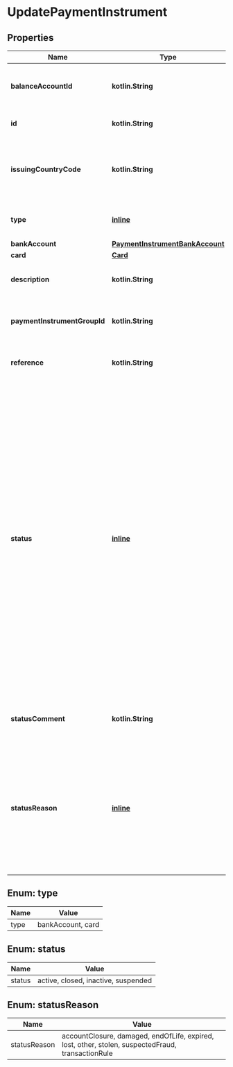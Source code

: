 
# UpdatePaymentInstrument

## Properties
Name | Type | Description | Notes
------------ | ------------- | ------------- | -------------
**balanceAccountId** | **kotlin.String** | The unique identifier of the [balance account](https://docs.adyen.com/api-explorer/#/balanceplatform/v1/post/balanceAccounts__resParam_id) associated with the payment instrument. | 
**id** | **kotlin.String** | The unique identifier of the payment instrument. | 
**issuingCountryCode** | **kotlin.String** | The two-character [ISO 3166-1 alpha-2](https://en.wikipedia.org/wiki/ISO_3166-1_alpha-2) country code where the payment instrument is issued. For example, **NL** or **US**. | 
**type** | [**inline**](#Type) | Type of payment instrument.  Possible value: **card**, **bankAccount**.  | 
**bankAccount** | [**PaymentInstrumentBankAccount**](PaymentInstrumentBankAccount.md) |  |  [optional]
**card** | [**Card**](Card.md) |  |  [optional]
**description** | **kotlin.String** | Your description for the payment instrument, maximum 300 characters. |  [optional]
**paymentInstrumentGroupId** | **kotlin.String** | The unique identifier of the [payment instrument group](https://docs.adyen.com/api-explorer/#/balanceplatform/v1/post/paymentInstrumentGroups__resParam_id) to which the payment instrument belongs. |  [optional]
**reference** | **kotlin.String** | Your reference for the payment instrument, maximum 150 characters. |  [optional]
**status** | [**inline**](#Status) | The status of the payment instrument. If a status is not specified when creating a payment instrument, it is set to **active** by default. However, there can be exceptions for cards based on the &#x60;card.formFactor&#x60; and the &#x60;issuingCountryCode&#x60;. For example, when issuing physical cards in the US, the default status is **inactive**.  Possible values:    * **active**:  The payment instrument is active and can be used to make payments.    * **inactive**: The payment instrument is inactive and cannot be used to make payments.    * **suspended**: The payment instrument is suspended, either because it was stolen or lost.    * **closed**: The payment instrument is permanently closed. This action cannot be undone.    |  [optional]
**statusComment** | **kotlin.String** | Comment for the status of the payment instrument.  Required if &#x60;statusReason&#x60; is **other**. |  [optional]
**statusReason** | [**inline**](#StatusReason) | The reason for the status of the payment instrument.  Possible values: **accountClosure**, **damaged**, **endOfLife**, **expired**, **lost**, **stolen**, **suspectedFraud**, **transactionRule**, **other**. If the reason is **other**, you must also send the &#x60;statusComment&#x60; parameter describing the status change. |  [optional]


<a name="Type"></a>
## Enum: type
Name | Value
---- | -----
type | bankAccount, card


<a name="Status"></a>
## Enum: status
Name | Value
---- | -----
status | active, closed, inactive, suspended


<a name="StatusReason"></a>
## Enum: statusReason
Name | Value
---- | -----
statusReason | accountClosure, damaged, endOfLife, expired, lost, other, stolen, suspectedFraud, transactionRule



